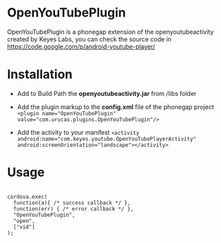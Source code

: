 OpenYouTubePlugin
=============
OpenYouTubePlugin is a phonegap extension of the openyoutubeactivity 
created by Keyes Labs, you can check the source code in https://code.google.com/p/android-youtube-player/


Installation
============

* Add to Build Path the **openyoutubeactivity.jar** from /libs folder

* Add the plugin markup to the **config.xml** file of the phonegap project 
``<plugin name="OpenYouTubePlugin" value="com.urucas.plugins.OpenYouTubePlugin"/>``

* Add the activity to your manifest
``<activity android:name="com.keyes.youtube.OpenYouTubePlayerActivity" android:screenOrientation="landscape"></activity>``

Usage
=====

<code>
cordova.exec(
  function(a){ /* success callback */ }, 
  function(err) { /* error callback */ }, 
  "OpenYouTubePlugin", 
  "open",
  ["vid"]
);
</code>
